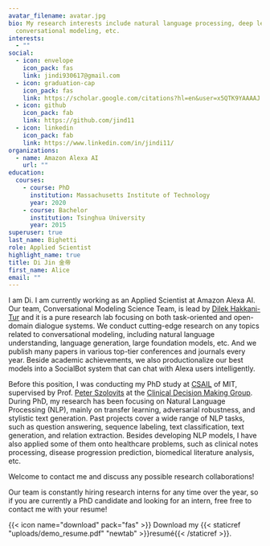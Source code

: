```yaml
---
avatar_filename: avatar.jpg
bio: My research interests include natural language processing, deep learning,
  conversational modeling, etc.
interests:
  - ""
social:
  - icon: envelope
    icon_pack: fas
    link: jindi930617@gmail.com
  - icon: graduation-cap
    icon_pack: fas
    link: https://scholar.google.com/citations?hl=en&user=x5QTK9YAAAAJ
  - icon: github
    icon_pack: fab
    link: https://github.com/jind11
  - icon: linkedin
    icon_pack: fab
    link: https://www.linkedin.com/in/jindi11/
organizations:
  - name: Amazon Alexa AI
    url: ""
education:
  courses:
    - course: PhD
      institution: Massachusetts Institute of Technology
      year: 2020
    - course: Bachelor
      institution: Tsinghua University
      year: 2015
superuser: true
last_name: Bighetti
role: Applied Scientist
highlight_name: true
title: Di Jin 金帝
first_name: Alice
email: ""
---
```

I am Di. I am currently working as an Applied Scientist at Amazon Alexa AI. Our team, Conversational Modeling Science Team, is lead by [Dilek Hakkani-Tur](https://scholar.google.com/citations?user=GMcL_9kAAAAJ&hl=en) and it is a pure research lab focusing on both task-oriented and open-domain dialogue systems. We conduct cutting-edge research on any topics related to conversational modeling, including natural language understanding, language generation, large foundation models, etc. And we publish many papers in various top-tier conferences and journals every year. Beside academic achievements, we also productionalize our best models into a SocialBot system that can chat with Alexa users intelligently. 

Before this position, I was conducting my PhD study at [CSAIL](https://www.csail.mit.edu/) of MIT, supervised by Prof. [Peter Szolovits](http://groups.csail.mit.edu/medg/people/psz/home/Pete_MEDG_site/Home.html) at the [Clinical Decision Making Group](http://groups.csail.mit.edu/medg/). During PhD, my research has been focusing on Natural Language Processing (NLP), mainly on transfer learning, adversarial robustness, and stylistic text generation. Past projects cover a wide range of NLP tasks, such as question answering, sequence labeling, text classification, text generation, and relation extraction. Besides developing NLP models, I have also applied some of them onto healthcare problems, such as clinical notes processing, disease progression prediction, biomedical literature analysis, etc. 

Welcome to contact me and discuss any possible research collaborations! 

Our team is constantly hiring research interns for any time over the year, so if you are currently a PhD candidate and looking for an intern, free free to contact me with your resume!

{{< icon name="download" pack="fas" >}} Download my {{< staticref "uploads/demo_resume.pdf" "newtab" >}}resumé{{< /staticref >}}.